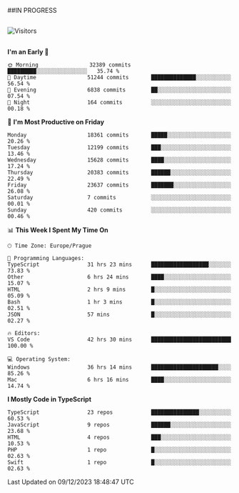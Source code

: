 ##IN PROGRESS
##
![Visitors](https://komarev.com/ghpvc/?username=petrbui&style=for-the-badge&label=Visitors+👀)



##
<!--
[![My GitHub stats](https://github-readme-stats.vercel.app/api?username=petrbui&theme=github_dark)](https://github.com/anuraghazra/github-readme-stats)

[![My wakatime stats](https://github-readme-stats.vercel.app/api/wakatime?username=petrbui&theme=github_dark)](https://github.com/anuraghazra/github-readme-stats)
-->
<!--START_SECTION:waka-->
**I'm an Early 🐤** 

```text
🌞 Morning                32389 commits       █████████░░░░░░░░░░░░░░░░   35.74 % 
🌆 Daytime                51244 commits       ██████████████░░░░░░░░░░░   56.54 % 
🌃 Evening                6838 commits        ██░░░░░░░░░░░░░░░░░░░░░░░   07.54 % 
🌙 Night                  164 commits         ░░░░░░░░░░░░░░░░░░░░░░░░░   00.18 % 
```
📅 **I'm Most Productive on Friday** 

```text
Monday                   18361 commits       █████░░░░░░░░░░░░░░░░░░░░   20.26 % 
Tuesday                  12199 commits       ███░░░░░░░░░░░░░░░░░░░░░░   13.46 % 
Wednesday                15628 commits       ████░░░░░░░░░░░░░░░░░░░░░   17.24 % 
Thursday                 20383 commits       ██████░░░░░░░░░░░░░░░░░░░   22.49 % 
Friday                   23637 commits       ███████░░░░░░░░░░░░░░░░░░   26.08 % 
Saturday                 7 commits           ░░░░░░░░░░░░░░░░░░░░░░░░░   00.01 % 
Sunday                   420 commits         ░░░░░░░░░░░░░░░░░░░░░░░░░   00.46 % 
```


📊 **This Week I Spent My Time On** 

```text
🕑︎ Time Zone: Europe/Prague

💬 Programming Languages: 
TypeScript               31 hrs 23 mins      ██████████████████░░░░░░░   73.83 % 
Other                    6 hrs 24 mins       ████░░░░░░░░░░░░░░░░░░░░░   15.07 % 
HTML                     2 hrs 9 mins        █░░░░░░░░░░░░░░░░░░░░░░░░   05.09 % 
Bash                     1 hr 3 mins         █░░░░░░░░░░░░░░░░░░░░░░░░   02.51 % 
JSON                     57 mins             █░░░░░░░░░░░░░░░░░░░░░░░░   02.27 % 

🔥 Editors: 
VS Code                  42 hrs 30 mins      █████████████████████████   100.00 % 

💻 Operating System: 
Windows                  36 hrs 14 mins      █████████████████████░░░░   85.26 % 
Mac                      6 hrs 16 mins       ████░░░░░░░░░░░░░░░░░░░░░   14.74 % 
```

**I Mostly Code in TypeScript** 

```text
TypeScript               23 repos            ███████████████░░░░░░░░░░   60.53 % 
JavaScript               9 repos             ██████░░░░░░░░░░░░░░░░░░░   23.68 % 
HTML                     4 repos             ███░░░░░░░░░░░░░░░░░░░░░░   10.53 % 
PHP                      1 repo              █░░░░░░░░░░░░░░░░░░░░░░░░   02.63 % 
Swift                    1 repo              █░░░░░░░░░░░░░░░░░░░░░░░░   02.63 % 
```




 Last Updated on 09/12/2023 18:48:47 UTC
<!--END_SECTION:waka-->
